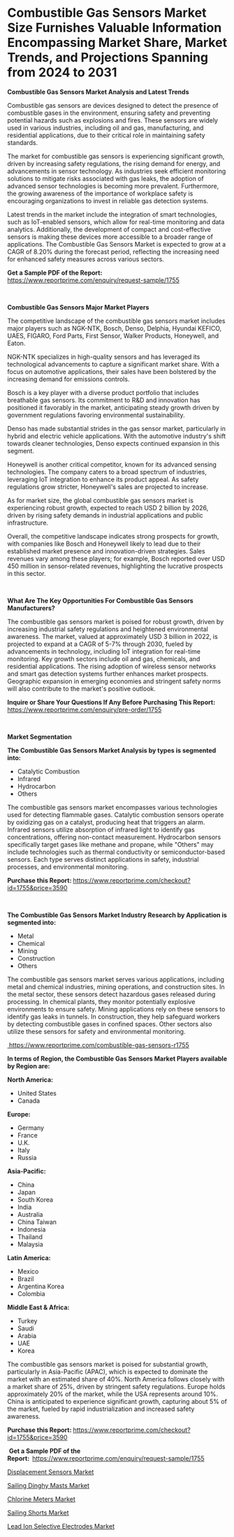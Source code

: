 <p><h1>Combustible Gas Sensors Market Size Furnishes Valuable Information Encompassing Market Share, Market Trends, and Projections Spanning from 2024 to 2031</h1></p><p><strong>Combustible Gas Sensors Market Analysis and Latest Trends</strong></p>
<p><p>Combustible gas sensors are devices designed to detect the presence of combustible gases in the environment, ensuring safety and preventing potential hazards such as explosions and fires. These sensors are widely used in various industries, including oil and gas, manufacturing, and residential applications, due to their critical role in maintaining safety standards.</p><p>The market for combustible gas sensors is experiencing significant growth, driven by increasing safety regulations, the rising demand for energy, and advancements in sensor technology. As industries seek efficient monitoring solutions to mitigate risks associated with gas leaks, the adoption of advanced sensor technologies is becoming more prevalent. Furthermore, the growing awareness of the importance of workplace safety is encouraging organizations to invest in reliable gas detection systems.</p><p>Latest trends in the market include the integration of smart technologies, such as IoT-enabled sensors, which allow for real-time monitoring and data analytics. Additionally, the development of compact and cost-effective sensors is making these devices more accessible to a broader range of applications. The Combustible Gas Sensors Market is expected to grow at a CAGR of 8.20% during the forecast period, reflecting the increasing need for enhanced safety measures across various sectors.</p></p>
<p><strong>Get a Sample PDF of the Report:&nbsp;</strong> <a href="https://www.reportprime.com/enquiry/request-sample/1755?utm_campaign=1991&utm_medium=2&utm_source=Github&utm_content=ia&utm_term=24122024&utm_id=combustible-gas-sensors">https://www.reportprime.com/enquiry/request-sample/1755</a></p>
<p>&nbsp;</p>
<p><strong>Combustible Gas Sensors Major Market Players</strong></p>
<p><p>The competitive landscape of the combustible gas sensors market includes major players such as NGK-NTK, Bosch, Denso, Delphia, Hyundai KEFICO, UAES, FIGARO, Ford Parts, First Sensor, Walker Products, Honeywell, and Eaton. </p><p>NGK-NTK specializes in high-quality sensors and has leveraged its technological advancements to capture a significant market share. With a focus on automotive applications, their sales have been bolstered by the increasing demand for emissions controls.</p><p>Bosch is a key player with a diverse product portfolio that includes breathable gas sensors. Its commitment to R&D and innovation has positioned it favorably in the market, anticipating steady growth driven by government regulations favoring environmental sustainability.</p><p>Denso has made substantial strides in the gas sensor market, particularly in hybrid and electric vehicle applications. With the automotive industry's shift towards cleaner technologies, Denso expects continued expansion in this segment.</p><p>Honeywell is another critical competitor, known for its advanced sensing technologies. The company caters to a broad spectrum of industries, leveraging IoT integration to enhance its product appeal. As safety regulations grow stricter, Honeywell's sales are projected to increase.</p><p>As for market size, the global combustible gas sensors market is experiencing robust growth, expected to reach USD 2 billion by 2026, driven by rising safety demands in industrial applications and public infrastructure. </p><p>Overall, the competitive landscape indicates strong prospects for growth, with companies like Bosch and Honeywell likely to lead due to their established market presence and innovation-driven strategies. Sales revenues vary among these players; for example, Bosch reported over USD 450 million in sensor-related revenues, highlighting the lucrative prospects in this sector.</p></p>
<p>&nbsp;</p>
<p><strong>What Are The Key Opportunities For Combustible Gas Sensors Manufacturers?</strong></p>
<p><p>The combustible gas sensors market is poised for robust growth, driven by increasing industrial safety regulations and heightened environmental awareness. The market, valued at approximately USD 3 billion in 2022, is projected to expand at a CAGR of 5-7% through 2030, fueled by advancements in technology, including IoT integration for real-time monitoring. Key growth sectors include oil and gas, chemicals, and residential applications. The rising adoption of wireless sensor networks and smart gas detection systems further enhances market prospects. Geographic expansion in emerging economies and stringent safety norms will also contribute to the market's positive outlook.</p></p>
<p><strong>Inquire or Share Your Questions If Any Before Purchasing This Report:</strong> <a href="https://www.reportprime.com/enquiry/pre-order/1755?utm_campaign=1991&utm_medium=2&utm_source=Github&utm_content=ia&utm_term=24122024&utm_id=combustible-gas-sensors">https://www.reportprime.com/enquiry/pre-order/1755</a></p>
<p>&nbsp;</p>
<p><strong>Market Segmentation</strong></p>
<p><strong>The Combustible Gas Sensors Market Analysis by types is segmented into:</strong></p>
<p><ul><li>Catalytic Combustion</li><li>Infrared</li><li>Hydrocarbon</li><li>Others</li></ul></p>
<p><p>The combustible gas sensors market encompasses various technologies used for detecting flammable gases. Catalytic combustion sensors operate by oxidizing gas on a catalyst, producing heat that triggers an alarm. Infrared sensors utilize absorption of infrared light to identify gas concentrations, offering non-contact measurement. Hydrocarbon sensors specifically target gases like methane and propane, while "Others" may include technologies such as thermal conductivity or semiconductor-based sensors. Each type serves distinct applications in safety, industrial processes, and environmental monitoring.</p></p>
<p><strong>Purchase this Report:&nbsp;</strong><a href="https://www.reportprime.com/checkout?id=1755&price=3590&utm_campaign=1991&utm_medium=2&utm_source=Github&utm_content=ia&utm_term=24122024&utm_id=combustible-gas-sensors">https://www.reportprime.com/checkout?id=1755&price=3590</a></p>
<p>&nbsp;</p>
<p><strong>The Combustible Gas Sensors Market Industry Research by Application is segmented into:</strong></p>
<p><ul><li>Metal</li><li>Chemical</li><li>Mining</li><li>Construction</li><li>Others</li></ul></p>
<p><p>The combustible gas sensors market serves various applications, including metal and chemical industries, mining operations, and construction sites. In the metal sector, these sensors detect hazardous gases released during processing. In chemical plants, they monitor potentially explosive environments to ensure safety. Mining applications rely on these sensors to identify gas leaks in tunnels. In construction, they help safeguard workers by detecting combustible gases in confined spaces. Other sectors also utilize these sensors for safety and environmental monitoring.</p></p>
<p><a href="https://www.reportprime.com/combustible-gas-sensors-r1755?utm_campaign=1991&utm_medium=2&utm_source=Github&utm_content=ia&utm_term=24122024&utm_id=combustible-gas-sensors">&nbsp;https://www.reportprime.com/combustible-gas-sensors-r1755</a></p>
<p><strong>In terms of Region, the Combustible Gas Sensors Market Players available by Region are:</strong></p>
<p>
    <p> <strong> North America: </strong>
        <ul>
            <li>United States</li>
            <li>Canada</li>
        </ul>
        </p> 
    <p> <strong> Europe: </strong>
        <ul>
            <li>Germany</li>
            <li>France</li>
            <li>U.K.</li>
            <li>Italy</li>
            <li>Russia</li>
        </ul>
        </p> 
    <p> <strong> Asia-Pacific: </strong>
        <ul>
            <li>China</li>
            <li>Japan</li>
            <li>South Korea</li>
            <li>India</li>
            <li>Australia</li>
            <li>China Taiwan</li>
            <li>Indonesia</li>
            <li>Thailand</li>
            <li>Malaysia</li>
        </ul>
        </p> 
    <p> <strong> Latin America: </strong>
        <ul>
            <li>Mexico</li>
            <li>Brazil</li>
            <li>Argentina Korea</li>
            <li>Colombia</li>
        </ul>
        </p> 
    <p> <strong> Middle East & Africa: </strong>
        <ul>
            <li>Turkey</li>
            <li>Saudi</li>
            <li>Arabia</li>
            <li>UAE</li>
            <li>Korea</li>
        </ul>
    </p>
    </p>
<p><p>The combustible gas sensors market is poised for substantial growth, particularly in Asia-Pacific (APAC), which is expected to dominate the market with an estimated share of 40%. North America follows closely with a market share of 25%, driven by stringent safety regulations. Europe holds approximately 20% of the market, while the USA represents around 10%. China is anticipated to experience significant growth, capturing about 5% of the market, fueled by rapid industrialization and increased safety awareness.</p></p>
<p><strong>Purchase this Report: </strong><a href="https://www.reportprime.com/checkout?id=1755&price=3590&utm_campaign=1991&utm_medium=2&utm_source=Github&utm_content=ia&utm_term=24122024&utm_id=combustible-gas-sensors">https://www.reportprime.com/checkout?id=1755&price=3590</a></p>
<p>&nbsp;<strong>Get a Sample PDF of the Report:&nbsp;&nbsp;</strong><a href="https://www.reportprime.com/enquiry/request-sample/1755?utm_campaign=1991&utm_medium=2&utm_source=Github&utm_content=ia&utm_term=24122024&utm_id=combustible-gas-sensors">https://www.reportprime.com/enquiry/request-sample/1755</a></p>
<p><strong></strong></p>
<p><p><a href="https://github.com/YashRP12/Market-Research-Report-List-6/blob/main/displacement-sensors-market.md?utm_campaign=1991&utm_medium=2&utm_source=Github&utm_content=ia&utm_term=24122024&utm_id=combustible-gas-sensors">Displacement Sensors Market</a></p><p><a href="https://www.linkedin.com/pulse/sailing-dinghy-masts-market-scope-offering-deep-insights-wyl7f?utm_campaign=1991&utm_medium=2&utm_source=Github&utm_content=ia&utm_term=24122024&utm_id=combustible-gas-sensors">Sailing Dinghy Masts Market</a></p><p><a href="https://www.linkedin.com/pulse/growth-segmentation-63-cagr-forecast-chlorine-meters-nwucf?utm_campaign=1991&utm_medium=2&utm_source=Github&utm_content=ia&utm_term=24122024&utm_id=combustible-gas-sensors">Chlorine Meters Market</a></p><p><a href="https://www.linkedin.com/pulse/sailing-shorts-market-size-global-industry-analysis-growth-gdyac?utm_campaign=1991&utm_medium=2&utm_source=Github&utm_content=ia&utm_term=24122024&utm_id=combustible-gas-sensors">Sailing Shorts Market</a></p><p><a href="https://www.linkedin.com/pulse/global-lead-ion-selective-electrodes-market-forecast-2024-2031-8tclf?utm_campaign=1991&utm_medium=2&utm_source=Github&utm_content=ia&utm_term=24122024&utm_id=combustible-gas-sensors">Lead Ion Selective Electrodes Market</a></p></p>